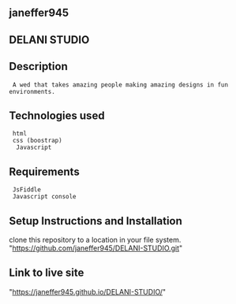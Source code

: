## janeffer945
## DELANI STUDIO
## Description
     A wed that takes amazing people making amazing designs in fun environments.
## Technologies used
     html
     css (boostrap)
      Javascript
## Requirements
     JsFiddle
     Javascript console
## Setup Instructions and Installation
   clone this repository to a location in your file system.
   "https://github.com/janeffer945/DELANI-STUDIO.git"
## Link to live site
"https://janeffer945.github.io/DELANI-STUDIO/"

   
   


       
